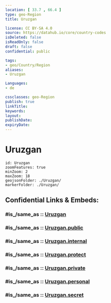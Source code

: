 ```yaml
---
location: [ 33.7 , 66.4 ] 
type: geo-Region
title: Uruzgan

license: CC BY-SA 4.0
source: https://datahub.io/core/country-codes
isDeleted: false
isReadOnly: false
draft: false
confidential: public

tags:
- geo/Country/Region
aliases:
- Uruzgan

Languages:
- de

cssclasses: geo-Region
publish: true
linkTitle: 
keywords: 
layout: 
publishDate: 
expiryDate: 
---
```


# Uruzgan

```leaflet
id: Uruzgan
zoomFeatures: true 
minZoom: 2 
maxZoom: 18
geojsonFolder: ./Uruzgan/
markerFolder: ./Uruzgan/
```


## Confidential Links & Embeds: 

### #is_/same_as :: [Uruzgan](/_Standards/Earth/Continent/Asia/Asia~Central/Afghanistan/provinces~Afghanistan/Uruzgan.md) 

### #is_/same_as :: [Uruzgan.public](/_public/Earth/Continent/Asia/Asia~Central/Afghanistan/provinces~Afghanistan/Uruzgan.public.md) 

### #is_/same_as :: [Uruzgan.internal](/_internal/Earth/Continent/Asia/Asia~Central/Afghanistan/provinces~Afghanistan/Uruzgan.internal.md) 

### #is_/same_as :: [Uruzgan.protect](/_protect/Earth/Continent/Asia/Asia~Central/Afghanistan/provinces~Afghanistan/Uruzgan.protect.md) 

### #is_/same_as :: [Uruzgan.private](/_private/Earth/Continent/Asia/Asia~Central/Afghanistan/provinces~Afghanistan/Uruzgan.private.md) 

### #is_/same_as :: [Uruzgan.personal](/_personal/Earth/Continent/Asia/Asia~Central/Afghanistan/provinces~Afghanistan/Uruzgan.personal.md) 

### #is_/same_as :: [Uruzgan.secret](/_secret/Earth/Continent/Asia/Asia~Central/Afghanistan/provinces~Afghanistan/Uruzgan.secret.md)

